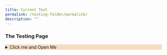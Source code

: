 ```yaml
---
title: Current Test
permalink: /testing-folder/permalink/
description: ""
---
```

<style>

.Accordian {
	background-color: #f7dbbe;
	
	
	}
.Accordian:hover{
	background-color: 
	
	}


</style>

<h3>The Testing Page</h3>

<details class="Accordian">
	<summary>Click me and Open Me</summary>
	<p>Hello there and have a nice day</p>

</details>